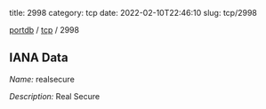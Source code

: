 title: 2998
category: tcp
date: 2022-02-10T22:46:10
slug: tcp/2998

[portdb](/) / [tcp](/category/tcp.html) / 2998


## IANA Data

_Name:_ realsecure

_Description:_ Real Secure

